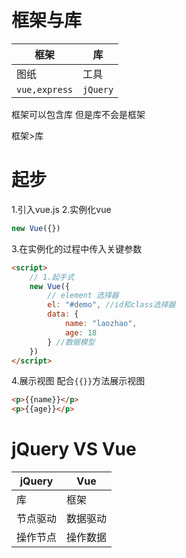 # 框架与库

|框架|库|
|-|-|
|图纸|工具|
|`vue,express`|`jQuery`|

框架可以包含库
但是库不会是框架

框架>库


# 起步

1.引入vue.js
2.实例化vue
```js
new Vue({})
```
3.在实例化的过程中传入关键参数
```html
<script>
    // 1.起手式
    new Vue({
        // element 选择器
        el: "#demo", //id和class选择器
        data: {
            name: "laozhao",
            age: 18
        } //数据模型
    })
</script>
```
4.展示视图
配合`{{}}`方法展示视图
```html
<p>{{name}}</p>
<p>{{age}}</p>
```

# jQuery VS Vue

|jQuery|Vue|
|-|-|
|库|框架|
|节点驱动|数据驱动|
|操作节点|操作数据|